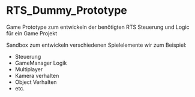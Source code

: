 # RTS_Dummy_Prototype
Game Prototype zum entwickeln der benötigten RTS Steuerung und Logic für ein Game Projekt


Sandbox zum entwickeln verschiedenen Spielelemente wir zum Beispiel:

- Steuerung
- GameManager Logik
- Multiplayer
- Kamera verhalten
- Object Verhalten
- etc.

